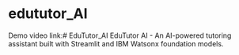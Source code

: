 # edututor_AI
Demo video link:# EduTutor_AI
EduTutor AI - An AI-powered tutoring assistant built with Streamlit and IBM Watsonx foundation models. 
